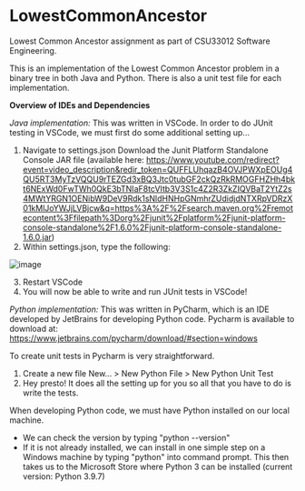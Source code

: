 # LowestCommonAncestor
Lowest Common Ancestor assignment as part of CSU33012 Software Engineering.

This is an implementation of the Lowest Common Ancestor problem in a binary tree in both Java and Python. There is also a unit test file for each implementation.

**Overview of IDEs and Dependencies**

_Java implementation:_
This was written in VSCode. In order to do JUnit testing in VSCode, we must first do some additional setting up...
1. Navigate to settings.json 
Download the Junit Platform Standalone Console JAR file (available here: https://www.youtube.com/redirect?event=video_description&redir_token=QUFFLUhqazB4OVJPWXpEOUg4QU5RT3MyTzVQQU9rTEZGd3xBQ3Jtc0tubGF2ckQzRkRMOGFHZHh4bkt6NExWd0FwTWh0QkE3bTNIaF8tcVItb3V3S1c4Z2R3ZkZIQVBaT2YtZ2s4MWtYRGN1OENibW9DeV9Rdk1sNldHNHpGNmhrZUdidjdNTXRpVDRzX01kMlJoYWJjLVBjcw&q=https%3A%2F%2Fsearch.maven.org%2Fremotecontent%3Ffilepath%3Dorg%2Fjunit%2Fplatform%2Fjunit-platform-console-standalone%2F1.6.0%2Fjunit-platform-console-standalone-1.6.0.jar)
2. Within settings.json, type the following:

![image](https://user-images.githubusercontent.com/90784712/136812625-085861b2-25a1-4371-bb48-d9a7ef25053f.png)

3. Restart VSCode
4. You will now be able to write and run JUnit tests in VSCode!

_Python implementation:_
This was written in PyCharm, which is an IDE developed by JetBrains for developing Python code. 
Pycharm is available to download at: https://www.jetbrains.com/pycharm/download/#section=windows

To create unit tests in Pycharm is very straightforward. 
1. Create a new file
New... > New Python File > New Python Unit Test
2. Hey presto! It does all the setting up for you so all that you have to do is write the tests.

When developing Python code, we must have Python installed on our local machine. 
- We can check the version by typing "python --version"
- If it is not already installed, we can install in one simple step on a Windows machine by typing "python" into command prompt. This then takes us to the Microsoft Store where Python 3 can be installed (current version: Python 3.9.7)

